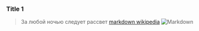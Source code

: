 ### Title 1
> За любой ночью следует рассвет
[markdown wikipedia](https://ru.wikipedia.org/wiki/Markdown)
![Markdown](https://www.pngegg.com/ru/png-zmbxe)